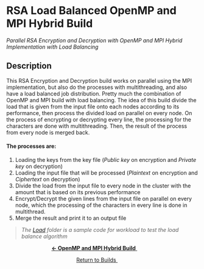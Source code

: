 # RSA Load Balanced OpenMP and MPI Hybrid Build
*Parallel RSA Encryption and Decryption with OpenMP and MPI Hybrid Implementation with Load Balancing*

## Description
This RSA Encryption and Decryption build works on parallel using the MPI implementation, but also do the processes with multithreading, and also have a load balanced job distribution. Pretty much the combination of OpenMP and MPI build with load balancing. The idea of this build divide the load that is given from the input file onto each nodes according to its performance, then process the divided load on parallel on every node. On the process of encrypting or decrypting every line, the processing for the characters are done with multithreading. Then, the result of the process from every node is merged back.

#### The processes are:
1. Loading the keys from the key file (*Public key* on encryption and *Private key* on decryption)
2. Loading the input file that will be processed (*Plaintext* on encryption and *Ciphertext* on decryption)
3. Divide the load from the input file to every node in the cluster with the amount that is based on its previous performance
4. Encrypt/Decrypt the given lines from the input file on parallel on every node, which the processing of the characters in every line is done in multithread.
5. Merge the result and print it to an output file

> *The [Load](https://github.com/ReinhartC/Parallel-RSA-on-Raspberry-Pi/tree/master/Builds/LB_OMP_MPI/Load "Load") folder is a sample code for workload to test the load balance algorithm* 

<p align="center">
	<a href="https://github.com/ReinhartC/Parallel-RSA-on-Raspberry-Pi/tree/master/Builds/OMP_MPI">
		<b>← OpenMP and MPI Hybrid Build</b>
	</a>   
</p>
<p align="center">
    <a href="https://github.com/ReinhartC/Parallel-RSA-on-Raspberry-Pi/tree/master/Builds">
        Return to Builds
    </a>  
</p>